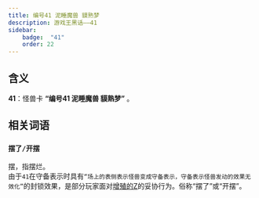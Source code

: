 ```yaml
---
title: 编号41 泥睡魔兽 貘熟梦
description: 游戏王黑话——41
sidebar:
    badge:  "41" 
    order: 22
---
```


## 含义

**41**：怪兽卡 **“编号41 泥睡魔兽 貘熟梦”** 。

## 相关词语

### `摆了/开摆`

摆，指摆烂。  
由于`41`在守备表示时具有`“场上的表侧表示怪兽变成守备表示，守备表示怪兽发动的效果无效化”`的封锁效果，是部分玩家面对[增殖的Z](/abbr/卡牌名称/增殖的z)的妥协行为。俗称“摆了”或“开摆”。
